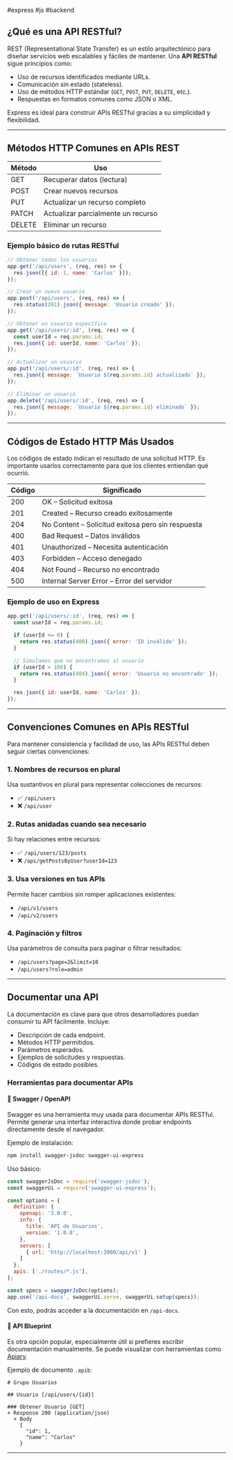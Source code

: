 #express #js #backend

## ¿Qué es una API RESTful?

REST (Representational State Transfer) es un estilo arquitectónico para diseñar servicios web escalables y fáciles de mantener. Una **API RESTful** sigue principios como:

- Uso de recursos identificados mediante URLs.
- Comunicación sin estado (stateless).
- Uso de métodos HTTP estándar (`GET`, `POST`, `PUT`, `DELETE`, etc.).
- Respuestas en formatos comunes como JSON o XML.

Express es ideal para construir APIs RESTful gracias a su simplicidad y flexibilidad.

---

## Métodos HTTP Comunes en APIs REST

| Método   | Uso |
|----------|-----|
| GET      | Recuperar datos (lectura) |
| POST     | Crear nuevos recursos |
| PUT      | Actualizar un recurso completo |
| PATCH    | Actualizar parcialmente un recurso |
| DELETE   | Eliminar un recurso |

### Ejemplo básico de rutas RESTful

```js
// Obtener todos los usuarios
app.get('/api/users', (req, res) => {
  res.json([{ id: 1, name: 'Carlos' }]);
});

// Crear un nuevo usuario
app.post('/api/users', (req, res) => {
  res.status(201).json({ message: 'Usuario creado' });
});

// Obtener un usuario específico
app.get('/api/users/:id', (req, res) => {
  const userId = req.params.id;
  res.json({ id: userId, name: 'Carlos' });
});

// Actualizar un usuario
app.put('/api/users/:id', (req, res) => {
  res.json({ message: `Usuario ${req.params.id} actualizado` });
});

// Eliminar un usuario
app.delete('/api/users/:id', (req, res) => {
  res.json({ message: `Usuario ${req.params.id} eliminado` });
});
```

---

## Códigos de Estado HTTP Más Usados

Los códigos de estado indican el resultado de una solicitud HTTP. Es importante usarlos correctamente para que los clientes entiendan qué ocurrió.

| Código | Significado |
|--------|-------------|
| 200    | OK – Solicitud exitosa |
| 201    | Created – Recurso creado exitosamente |
| 204    | No Content – Solicitud exitosa pero sin respuesta |
| 400    | Bad Request – Datos inválidos |
| 401    | Unauthorized – Necesita autenticación |
| 403    | Forbidden – Acceso denegado |
| 404    | Not Found – Recurso no encontrado |
| 500    | Internal Server Error – Error del servidor |

### Ejemplo de uso en Express

```js
app.get('/api/users/:id', (req, res) => {
  const userId = req.params.id;

  if (userId <= 0) {
    return res.status(400).json({ error: 'ID inválido' });
  }

  // Simulamos que no encontramos al usuario
  if (userId > 100) {
    return res.status(404).json({ error: 'Usuario no encontrado' });
  }

  res.json({ id: userId, name: 'Carlos' });
});
```

---

## Convenciones Comunes en APIs RESTful

Para mantener consistencia y facilidad de uso, las APIs RESTful deben seguir ciertas convenciones:

### 1. Nombres de recursos en plural
Usa sustantivos en plural para representar colecciones de recursos:
- ✅ `/api/users`
- ❌ `/api/user`

### 2. Rutas anidadas cuando sea necesario
Si hay relaciones entre recursos:
- ✅ `/api/users/123/posts`
- ❌ `/api/getPostsByUser?userId=123`

### 3. Usa versiones en tus APIs
Permite hacer cambios sin romper aplicaciones existentes:
- `/api/v1/users`
- `/api/v2/users`

### 4. Paginación y filtros
Usa parámetros de consulta para paginar o filtrar resultados:
- `/api/users?page=2&limit=10`
- `/api/users?role=admin`

---

## Documentar una API

La documentación es clave para que otros desarrolladores puedan consumir tu API fácilmente. Incluye:

- Descripción de cada endpoint.
- Métodos HTTP permitidos.
- Parámetros esperados.
- Ejemplos de solicitudes y respuestas.
- Códigos de estado posibles.

### Herramientas para documentar APIs

#### 🔹 Swagger / OpenAPI

Swagger es una herramienta muy usada para documentar APIs RESTful. Permite generar una interfaz interactiva donde probar endpoints directamente desde el navegador.

Ejemplo de instalación:

```bash
npm install swagger-jsdoc swagger-ui-express
```

Uso básico:

```js
const swaggerJsDoc = require('swagger-jsdoc');
const swaggerUi = require('swagger-ui-express');

const options = {
  definition: {
    openapi: '3.0.0',
    info: {
      title: 'API de Usuarios',
      version: '1.0.0',
    },
    servers: [
      { url: 'http://localhost:3000/api/v1' }
    ]
  },
  apis: ['./routes/*.js'],
};

const specs = swaggerJsDoc(options);
app.use('/api-docs', swaggerUi.serve, swaggerUi.setup(specs));
```

Con esto, podrás acceder a la documentación en `/api-docs`.

#### 🔹 API Blueprint

Es otra opción popular, especialmente útil si prefieres escribir documentación manualmente. Se puede visualizar con herramientas como [Apiary](https://apiary.io).

Ejemplo de documento `.apib`:

```apib
# Grupo Usuarios

## Usuario [/api/users/{id}]

### Obtener Usuario [GET]
+ Response 200 (application/json)
  + Body
    {
      "id": 1,
      "name": "Carlos"
    }
```

---